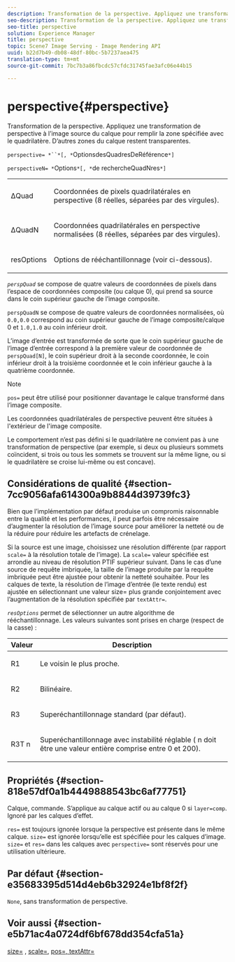 ```yaml
---
description: Transformation de la perspective. Appliquez une transformation de perspective à l’image source du calque pour remplir la zone spécifiée avec le quadrilatère. D’autres zones du calque restent transparentes.
seo-description: Transformation de la perspective. Appliquez une transformation de perspective à l’image source du calque pour remplir la zone spécifiée avec le quadrilatère. D’autres zones du calque restent transparentes.
seo-title: perspective
solution: Experience Manager
title: perspective
topic: Scene7 Image Serving - Image Rendering API
uuid: b22d7b49-db08-48df-80bc-5b7237aea475
translation-type: tm+mt
source-git-commit: 7bc7b3a86fbcdc57cfdc31745fae3afc06e44b15

---
```



# perspective{#perspective}

Transformation de la perspective. Appliquez une transformation de perspective à l’image source du calque pour remplir la zone spécifiée avec le quadrilatère. D’autres zones du calque restent transparentes.

`perspective= *``*[, *`OptionsdesQuadresDeRéférence`*]`

`perspectiveN= *`Options`*[, *`de rechercheQuadNres`*]`

<table id="simpletable_4BD38BBF53964F7D97B9E58914C97B3F"> 
 <tr class="strow"> 
  <td class="stentry"> <p><span class="varname"> ΔQuad</span> </p></td> 
  <td class="stentry"> <p>Coordonnées de pixels quadrilatérales en perspective (8 réelles, séparées par des virgules). </p></td> 
 </tr> 
 <tr class="strow"> 
  <td class="stentry"> <p><span class="varname"> ΔQuadN</span> </p></td> 
  <td class="stentry"> <p>Coordonnées quadrilatérales en perspective normalisées (8 réelles, séparées par des virgules). </p></td> 
 </tr> 
 <tr class="strow"> 
  <td class="stentry"> <p><span class="varname"> resOptions</span> </p></td> 
  <td class="stentry"> <p>Options de rééchantillonnage (voir ci-dessous). </p></td> 
 </tr> 
</table>

*`perspQuad`* se compose de quatre valeurs de coordonnées de pixels dans l’espace de coordonnées composite (ou calque 0), qui prend sa source dans le coin supérieur gauche de l’image composite.

`perspQuadN` se compose de quatre valeurs de coordonnées normalisées, où `0.0,0.0` correspond au coin supérieur gauche de l’image composite/calque 0 et `1.0,1.0` au coin inférieur droit.

L’image d’entrée est transformée de sorte que le coin supérieur gauche de l’image d’entrée correspond à la première valeur de coordonnée de `perspQuad[N]`, le coin supérieur droit à la seconde coordonnée, le coin inférieur droit à la troisième coordonnée et le coin inférieur gauche à la quatrième coordonnée.

>[!NOTE]
>
>`pos=` peut être utilisé pour positionner davantage le calque transformé dans l’image composite.

Les coordonnées quadrilatérales de perspective peuvent être situées à l&#39;extérieur de l&#39;image composite.

Le comportement n’est pas défini si le quadrilatère ne convient pas à une transformation de perspective (par exemple, si deux ou plusieurs sommets coïncident, si trois ou tous les sommets se trouvent sur la même ligne, ou si le quadrilatère se croise lui-même ou est concave).

## Considérations de qualité {#section-7cc9056afa614300a9b8844d39739fc3}

Bien que l’implémentation par défaut produise un compromis raisonnable entre la qualité et les performances, il peut parfois être nécessaire d’augmenter la résolution de l’image source pour améliorer la netteté ou de la réduire pour réduire les artefacts de crénelage.

Si la source est une image, choisissez une résolution différente (par rapport `scale=` à la résolution totale de l’image). La `scale=` valeur spécifiée est arrondie au niveau de résolution PTIF supérieur suivant. Dans le cas d’une source de requête imbriquée, la taille de l’image produite par la requête imbriquée peut être ajustée pour obtenir la netteté souhaitée. Pour les calques de texte, la résolution de l’image d’entrée (le texte rendu) est ajustée en sélectionnant une valeur size= plus grande conjointement avec l’augmentation de la résolution spécifiée par `textAttr=`.

*`resOptions`* permet de sélectionner un autre algorithme de rééchantillonnage. Les valeurs suivantes sont prises en charge (respect de la casse) :

<table id="table_0F20007986324E228096888ED37219C0"> 
 <thead> 
  <tr> 
   <th class="entry"> <b> Valeur</b> </th> 
   <th class="entry"> <b> Description</b> </th> 
  </tr> 
 </thead>
 <tbody> 
  <tr> 
   <td> <p> <span class="codeph"> R1</span> </p> </td> 
   <td> <p> Le voisin le plus proche. </p> </td> 
  </tr> 
  <tr> 
   <td> <p> <span class="codeph"> R2</span> </p> </td> 
   <td> <p> Bilinéaire. </p> </td> 
  </tr> 
  <tr> 
   <td> <p> <span class="codeph"> R3</span> </p> </td> 
   <td> <p> Superéchantillonnage standard (par défaut). </p> </td> 
  </tr> 
  <tr> 
   <td> <p> <span class="codeph">R3T<span class="varname"> n</span></span> </p> </td> 
   <td> <p> Superéchantillonnage avec instabilité réglable (<span class="varname"> n</span> doit être une valeur entière comprise entre 0 et 200). </p> </td> 
  </tr> 
 </tbody> 
</table>

## Propriétés {#section-818e57df0a1b4449888543bc6af77751}

Calque, commande. S’applique au calque actif ou au calque 0 si `layer=comp`. Ignoré par les calques d’effet.

`res=` est toujours ignorée lorsque la perspective est présente dans le même calque. `size=` est ignorée lorsqu’elle est spécifiée pour les calques d’image. `size=` et `res=` dans les calques avec `perspective=` sont réservés pour une utilisation ultérieure.

## Par défaut {#section-e35683395d514d4eb6b32924e1bf8f2f}

`None`, sans transformation de perspective.

## Voir aussi {#section-e5b71ac4a0724df6bf678dd354cfa51a}

[size=](../../../../../is-api/http-ref/image-serving-api-ref/c-http-protocol-reference/c-data-types/r-size.md#reference-04d383f32c7b4003bed9978cb854747b) , [scale=](../../../../../is-api/http-ref/image-serving-api-ref/c-http-protocol-reference/c-command-reference/r-is-http-scale.md#reference-098c30cea1764f189e6f7c7e400cc065), [pos=](../../../../../is-api/http-ref/image-serving-api-ref/c-http-protocol-reference/c-command-reference/r-pos.md#reference-65de948f4b404f1182b22119ca332143)[, textAttr=](../../../../../is-api/http-ref/image-serving-api-ref/c-http-protocol-reference/c-command-reference/r-textattr.md#reference-ff00484fa3244286abeff34911f7ec0d)

